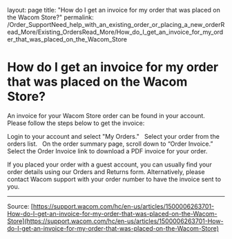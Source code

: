 layout: page
title: "How do I get an invoice for my order that was placed on the Wacom Store?"
permalink: /Order_SupportNeed_help_with_an_existing_order_or_placing_a_new_orderRead_More/Existing_OrdersRead_More/How_do_I_get_an_invoice_for_my_order_that_was_placed_on_the_Wacom_Store

# How do I get an invoice for my order that was placed on the Wacom Store?

An invoice for your Wacom Store order can be found in your account. Please follow the steps below to get the invoice:

Login to your account and select "My Orders."  
Select your order from the orders list.  
On the order summary page, scroll down to “Order Invoice.”
Select the Order Invoice link to download a PDF invoice for your order.



If you placed your order with a guest account, you can usually find your order details using our Orders and Returns form. Alternatively, please contact Wacom support with your order number to have the invoice sent to you.

---
Source: [https://support.wacom.com/hc/en-us/articles/1500006263701-How-do-I-get-an-invoice-for-my-order-that-was-placed-on-the-Wacom-Store](https://support.wacom.com/hc/en-us/articles/1500006263701-How-do-I-get-an-invoice-for-my-order-that-was-placed-on-the-Wacom-Store)
